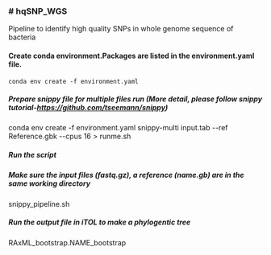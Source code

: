 
### # hqSNP_WGS
Pipeline to identify high quality SNPs in whole genome sequence of bacteria

#### Create conda environment.Packages are listed in the environment.yaml file.
	conda env create -f environment.yaml
  
##### Prepare snippy file for multiple files run (More detail, please follow snippy tutorial-https://github.com/tseemann/snippy)
  conda env create -f environment.yaml
  snippy-multi input.tab --ref Reference.gbk --cpus 16 > runme.sh
	
##### Run the script
##### Make sure the input files (fastq.gz), a reference (name.gb) are in the same working directory
   snippy_pipeline.sh

##### Run the output file in iTOL to make a phylogentic tree
   RAxML_bootstrap.NAME_bootstrap

